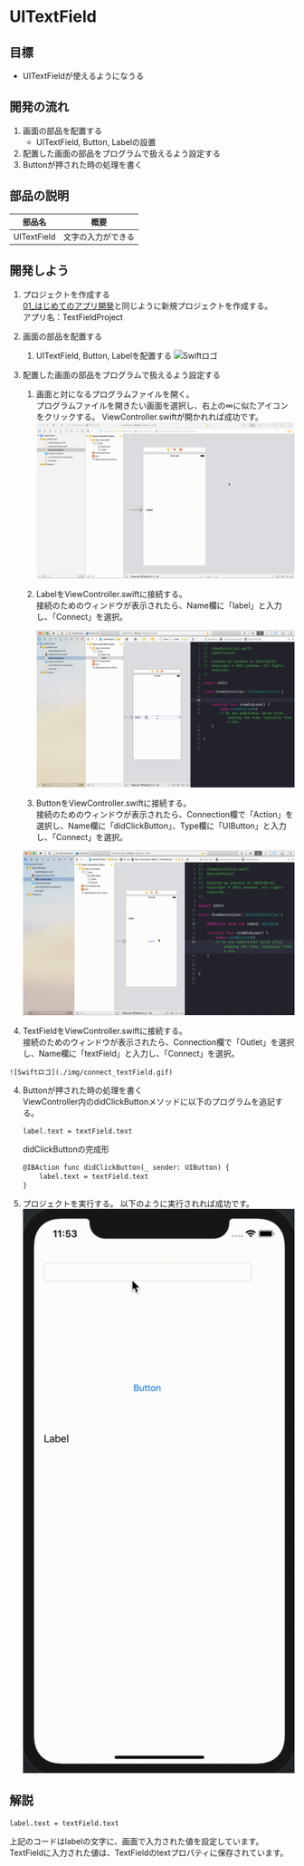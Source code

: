 # UITextField

## 目標
- UITextFieldが使えるようになうる

## 開発の流れ

1. 画面の部品を配置する
	- UITextField, Button, Labelの設置
2. 配置した画面の部品をプログラムで扱えるよう設定する
3. Buttonが押された時の処理を書く

## 部品の説明

|部品名|概要|
|---|---|
| UITextField |文字の入力ができる|

## 開発しよう

1. プロジェクトを作成する  
	[01_はじめてのアプリ開発](../01_はじめてのアプリ開発.md)と同じように新規プロジェクトを作成する。  
	アプリ名：TextFieldProject
	
2. 画面の部品を配置する
	1. UITextField, Button, Labelを配置する
		![Swiftロゴ](./img/place_textField_button_label.gif)

3. 配置した画面の部品をプログラムで扱えるよう設定する
	1. 画面と対になるプログラムファイルを開く。  
		プログラムファイルを開きたい画面を選択し、右上の∞に似たアイコンをクリックする。
		ViewController.swiftが開かれれば成功です。
		![Swiftロゴ](./img/open_viewController.gif)
		

	3. LabelをViewController.swiftに接続する。  
		接続のためのウィンドウが表示されたら、Name欄に「label」と入力し、「Connect」を選択。
		
		![Swiftロゴ](./img/connect_label.gif)


	4. ButtonをViewController.swiftに接続する。  
	接続のためのウィンドウが表示されたら、Connection欄で「Action」を選択し、Name欄に「didClickButton」、Type欄に「UIButton」と入力し、「Connect」を選択。

	![Swiftロゴ](./img/connect_button.gif)

  5. TextFieldをViewController.swiftに接続する。  
	接続のためのウィンドウが表示されたら、Connection欄で「Outlet」を選択し、Name欄に「textField」と入力し、「Connect」を選択。

	![Swiftロゴ](./img/connect_textField.gif)


4. Buttonが押された時の処理を書く  
  ViewController内のdidClickButtonメソッドに以下のプログラムを追記する。

	``` 
	label.text = textField.text 
	```
  
	didClickButtonの完成形

	```
	@IBAction func didClickButton(_ sender: UIButton) {
        label.text = textField.text  
	}
	```
	
5. プロジェクトを実行する。
	以下のように実行されれば成功です。
	![Swiftロゴ](./img/textFieldProject.gif)

## 解説

``` 
label.text = textField.text 
```

上記のコードはlabelの文字に、画面で入力された値を設定しています。
TextFieldに入力された値は、TextFieldのtextプロパティに保存されています。